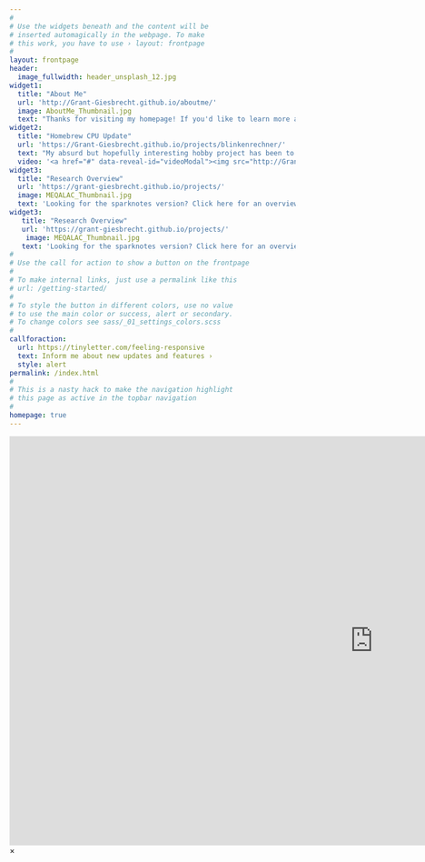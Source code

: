```yaml
---
#
# Use the widgets beneath and the content will be
# inserted automagically in the webpage. To make
# this work, you have to use › layout: frontpage
#
layout: frontpage
header:
  image_fullwidth: header_unsplash_12.jpg
widget1:
  title: "About Me"
  url: 'http://Grant-Giesbrecht.github.io/aboutme/'
  image: AboutMe_Thumbnail.jpg
  text: "Thanks for visiting my homepage! If you'd like to learn more about me and my goals, feel free to check out my about page."
widget2:
  title: "Homebrew CPU Update"
  url: 'https://Grant-Giesbrecht.github.io/projects/blinkenrechner/'
  text: "My absurd but hopefully interesting hobby project has been to build a computer processor from logic gates. The project has expanded into a fully functioning homebrew 8-bit computer. Checkout the overview video above, or use the button below to see it's project page!"
  video: '<a href="#" data-reveal-id="videoModal"><img src="http://Grant-Giesbrecht.github.io/images/blinken_vid_thumbnail.png" width="302" height="182" alt=""/></a>'
widget3:
  title: "Research Overview"
  url: 'https://grant-giesbrecht.github.io/projects/'
  image: MEQALAC_Thumbnail.jpg
  text: 'Looking for the sparknotes version? Click here for an overview of my past and present research.'
widget3:
   title: "Research Overview"
   url: 'https://grant-giesbrecht.github.io/projects/'
	image: MEQALAC_Thumbnail.jpg
   text: 'Looking for the sparknotes version? Click here for an overview of my past and present research.'
#
# Use the call for action to show a button on the frontpage
#
# To make internal links, just use a permalink like this
# url: /getting-started/
#
# To style the button in different colors, use no value
# to use the main color or success, alert or secondary.
# To change colors see sass/_01_settings_colors.scss
#
callforaction:
  url: https://tinyletter.com/feeling-responsive
  text: Inform me about new updates and features ›
  style: alert
permalink: /index.html
#
# This is a nasty hack to make the navigation highlight
# this page as active in the topbar navigation
#
homepage: true
---
```


<div id="videoModal" class="reveal-modal large" data-reveal="">
  <div class="flex-video widescreen vimeo" style="display: block;">
    <iframe width="1280" height="720" src="https://www.youtube.com/embed/3b5zCFSmVvU" frameborder="0" allowfullscreen></iframe>
  </div>
  <a class="close-reveal-modal">&#215;</a>
</div>
